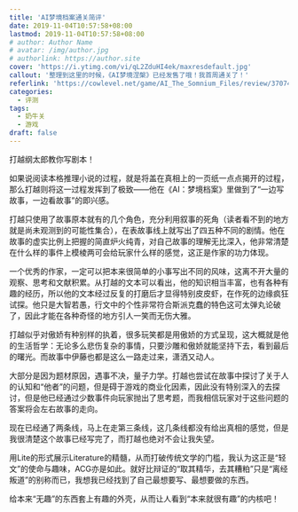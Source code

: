 ```yaml
---
title: 'AI梦境档案通关简评'
date: 2019-11-04T10:57:58+08:00
lastmod: 2019-11-04T10:57:58+08:00
# author: Author Name
# avatar: /img/author.jpg
# authorlink: https://author.site
cover: 'https://i.ytimg.com/vi/qL2ZduHI4ek/maxresdefault.jpg'
callout: '整理到这里的时候，《AI梦境涅槃》已经发售了哦！我首周通关了！'
referlink: 'https://cowlevel.net/game/AI_The_Somnium_Files/review/3707438'
categories:
  - 评测
tags:
  - 奶牛关
  - 游戏
draft: false
---
```


打越纲太郎教你写剧本！

<!--more-->

如果说阅读本格推理小说的过程，就是将盖在真相上的一页纸一点点揭开的过程，那么打越则将这一过程发挥到了极致——他在《AI：梦境档案》里做到了“一边写故事，一边看故事”的即兴感。

打越只使用了故事原本就有的几个角色，充分利用叙事的死角（读者看不到的地方就是尚未观测到的可能性集合），在表故事线上就写出了四五种不同的剧情。他在故事的虚实比例上把握的简直炉火纯青，对自己故事的理解无比深入，他非常清楚在什么样的事件上模棱两可会给玩家什么样的感觉，这正是作家的功力体现。

一个优秀的作家，一定可以把本来很简单的小事写出不同的风味，这离不开大量的观察、思考和文献积累。从打越的文本可以看出，他的知识相当丰富，也有各种有趣的经历，所以他的文本经过反复的打磨后才显得特别皮皮虾，在作死的边缘疯狂试探。他只是大智若愚，行文中的个性非常符合斯派克蠢的特色这可太弹丸论破了，因此才能在各种奇怪的地方引人一笑而无伤大雅。

打越似乎对傲娇有种别样的执着，很多玩笑都是用傲娇的方式呈现，这大概就是他的生活哲学：无论多么悲伤复杂的事情，只要沙雕和傲娇就能坚持下去，看到最后的曙光。而故事中伊藤也都是这么一路走过来，潇洒又动人。

大部分是因为题材原因，遇事不决，量子力学。打越也尝试在故事中探讨了关于人的认知和“他者”的问题，但是碍于游戏的商业化因素，因此没有特别深入的去探讨，但是他已经通过少数事件向玩家抛出了思考题，而我相信玩家对于这些问题的答案将会左右故事的走向。

现在已经通了两条线，马上在走第三条线，这几条线都没有给出真相的感觉，但是我很清楚这个故事已经写完了，而打越也绝对不会让我失望。

用Lite的形式展示Literature的精髓，从而打破传统文学的门槛，我认为这正是“轻文”的使命与趣味，ACG亦是如此。就好比辩证的“取其精华，去其糟粕”只是“离经叛道”的别称而已，我想我已经找到了自己最想要写、最想要做的东西。

给本来“无趣”的东西套上有趣的外壳，从而让人看到“本来就很有趣”的内核吧！